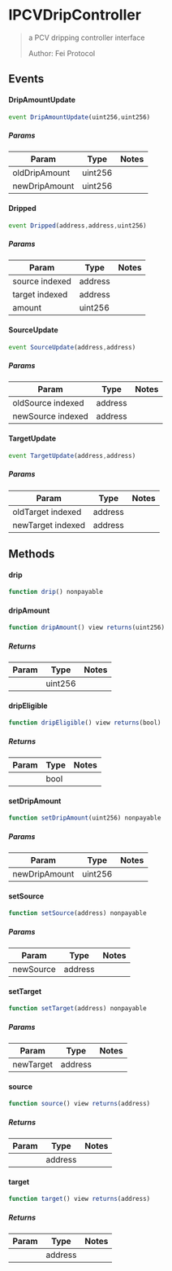 # IPCVDripController

> a PCV dripping controller interface
> 
> Author: Fei Protocol

## Events

#### DripAmountUpdate

```javascript
event DripAmountUpdate(uint256,uint256)
```

##### Params

| Param | Type | Notes |
| ----- | ---- | ----- |
| oldDripAmount | uint256 |  |
| newDripAmount | uint256 |  |

#### Dripped

```javascript
event Dripped(address,address,uint256)
```

##### Params

| Param | Type | Notes |
| ----- | ---- | ----- |
| source indexed | address |  |
| target indexed | address |  |
| amount | uint256 |  |

#### SourceUpdate

```javascript
event SourceUpdate(address,address)
```

##### Params

| Param | Type | Notes |
| ----- | ---- | ----- |
| oldSource indexed | address |  |
| newSource indexed | address |  |

#### TargetUpdate

```javascript
event TargetUpdate(address,address)
```

##### Params

| Param | Type | Notes |
| ----- | ---- | ----- |
| oldTarget indexed | address |  |
| newTarget indexed | address |  |

## Methods

#### drip

```javascript
function drip() nonpayable
```

#### dripAmount

```javascript
function dripAmount() view returns(uint256)
```

##### Returns

| Param | Type | Notes |
| ----- | ---- | ----- |
|  | uint256 |  |

#### dripEligible

```javascript
function dripEligible() view returns(bool)
```

##### Returns

| Param | Type | Notes |
| ----- | ---- | ----- |
|  | bool |  |

#### setDripAmount

```javascript
function setDripAmount(uint256) nonpayable
```

##### Params

| Param | Type | Notes |
| ----- | ---- | ----- |
| newDripAmount | uint256 |  |

#### setSource

```javascript
function setSource(address) nonpayable
```

##### Params

| Param | Type | Notes |
| ----- | ---- | ----- |
| newSource | address |  |

#### setTarget

```javascript
function setTarget(address) nonpayable
```

##### Params

| Param | Type | Notes |
| ----- | ---- | ----- |
| newTarget | address |  |

#### source

```javascript
function source() view returns(address)
```

##### Returns

| Param | Type | Notes |
| ----- | ---- | ----- |
|  | address |  |

#### target

```javascript
function target() view returns(address)
```

##### Returns

| Param | Type | Notes |
| ----- | ---- | ----- |
|  | address |  |
